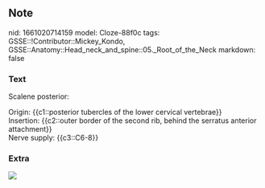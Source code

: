 ## Note
nid: 1661020714159
model: Cloze-88f0c
tags: GSSE::!Contributor::Mickey_Kondo, GSSE::Anatomy::Head_neck_and_spine::05._Root_of_the_Neck
markdown: false

### Text
Scalene posterior:
<div>
  Origin: {{c1::posterior tubercles of the lower cervical
  vertebrae}}
</div>
<div>
  Insertion: {{c2::outer border of the second rib, behind the
  serratus anterior attachment}}
</div>
<div>
  Nerve supply: {{c3::C6-8}}
</div>

### Extra
<img src="Scalenes.jpg">
